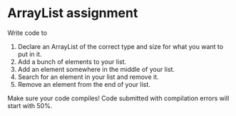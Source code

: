 # ArrayList assignment

Write code to

1. Declare an ArrayList of the correct type and size for what you want to put in it.
2. Add a bunch of elements to your list.
3. Add an element somewhere in the middle of your list.
4. Search for an element in your list and remove it.
5. Remove an element from the end of your list.

Make sure your code compiles! Code submitted with compilation errors will start with 50%.
